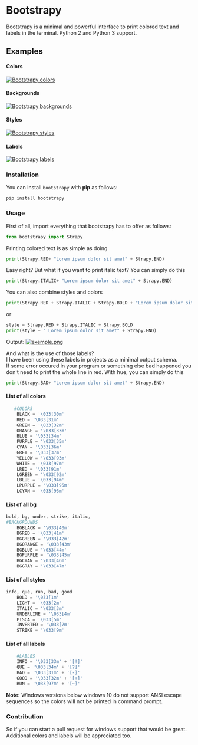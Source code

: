 # Bootstrapy


Bootstrapy is a minimal and powerful interface to print colored text and labels in the terminal. Python 2 and Python 3 support.


## Examples

#### Colors

[![Bootstrapy colors](https://i.postimg.cc/L8XrW3D3/colors.png)](https://postimg.cc/XpRHGFTr)

#### Backgrounds

[![Bootstrapy backgrounds ](https://i.postimg.cc/pdvKTqSD/bgs.png)](https://postimg.cc/68H8bLt3)

#### Styles

[![Bootstrapy styles](https://i.postimg.cc/t4qxGYn5/styles.png)](https://postimg.cc/w7rvhxVy)

#### Labels

[![Bootstrapy labels](https://i.postimg.cc/j5s68ZQs/labels.png)](https://postimg.cc/rdPtsGPb)


### Installation
You can install `bootstrapy` with **pip** as follows:
```
pip install bootstrapy
```

### Usage
First of all, import everything that bootstrapy has to offer as follows:

```python
from bootstrapy import Strapy
```

Printing colored text is as simple as doing

```python
print(Strapy.RED+ "Lorem ipsum dolor sit amet" + Strapy.END)
```

Easy right?
But what if you want to print italic text?
You can simply do this

```python
print(Strapy.ITALIC+ "Lorem ipsum dolor sit amet" + Strapy.END)
```

You can also combine styles and colors

```python
print(Strapy.RED + Strapy.ITALIC + Strapy.BOLD + "Lorem ipsum dolor sit amet" + Strapy.END)
```
or

```python
style = Strapy.RED + Strapy.ITALIC + Strapy.BOLD
print(style + " Lorem ipsum dolor sit amet" + Strapy.END)
```
Output:
[![exemple.png](https://i.postimg.cc/dVhJCYbF/exemple.png)](https://postimg.cc/5XMccZ9K)

And what is the use of those labels?\
I have been using these labels in projects as a minimal output schema.\
If some error occured in your program or something else bad happened you don't need to print the whole line in red. With hue, you can simply do this

```python
print(Strapy.BAD+ "Lorem ipsum dolor sit amet" + Strapy.END)
```

#### List of all colors

```python
   #COLORS
    BLACK = '\033[30m'
    RED = '\033[31m'
    GREEN = '\033[32m'
    ORANGE = '\033[33m'
    BLUE = '\033[34m'
    PURPLE = '\033[35m'
    CYAN = '\033[36m'
    GREY = '\033[37m'    
    YELLOW = '\033[93m'
    WHITE = '\033[97m'
    LRED = '\033[91m'
    LGREEN = '\033[92m'
    LBLUE = '\033[94m'
    LPURPLE = '\033[95m'
    LCYAN = '\033[96m'
```

#### List of all bg

```python
bold, bg, under, strike, italic, 
#BACKGROUNDS
    BGBLACK = '\033[40m' 
    BGRED = '\033[41m'
    BGGREEN = '\033[42m'
    BGORANGE = '\033[43m'
    BGBLUE = '\033[44m'
    BGPURPLE = '\033[45m'
    BGCYAN = '\033[46m'
    BGGRAY = '\033[47m'
```

#### List of all styles

```python
info, que, run, bad, good
    BOLD = '\033[1m' 
    LIGHT = '\033[2m' 
    ITALIC = '\033[3m'
    UNDERLINE = '\033[4m'  
    PISCA = '\033[5m' 
    INVERTED = '\033[7m' 
    STRIKE = '\033[9m' 
```
#### List of all labels
```python
    #LABLES
    INFO = '\033[33m' + '[!]' 
    QUE = '\033[34m' + '[?]'
    BAD = '\033[31m' + '[-]'
    GOOD = '\033[32m' + '[+]'
    RUN = '\033[97m' + '[~]'

```
**Note:** Windows versions below windows 10 do not support ANSI escape sequences so the colors will not be printed in command prompt.


### Contribution
So if you can start a pull request for windows support that would be great.
Additional colors and labels will be appreciated too.
